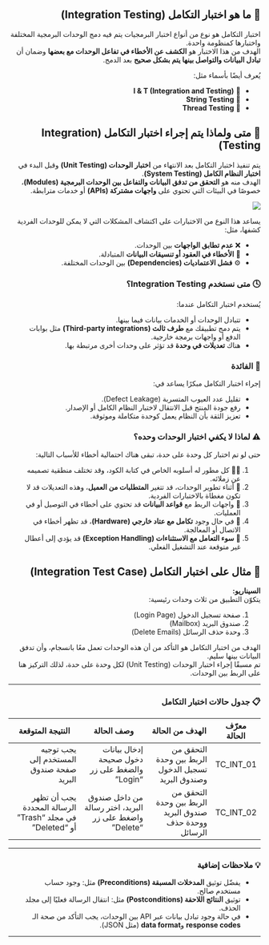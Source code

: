 
<div dir="rtl" align="right">

## 🔹 ما هو اختبار التكامل (Integration Testing)

اختبار التكامل هو نوع من أنواع اختبار البرمجيات يتم فيه دمج الوحدات البرمجية المختلفة واختبارها كمنظومة واحدة.  
الهدف من هذا الاختبار هو **الكشف عن الأخطاء في تفاعل الوحدات مع بعضها** وضمان أن **تبادل البيانات والتواصل بينها يتم بشكل صحيح** بعد الدمج.

يُعرف أيضًا بأسماء مثل:

- 🧩 **I & T (Integration and Testing)**
- 🔗 **String Testing**
- 🧵 **Thread Testing**

</div>
<div dir="rtl" align="right">

## 🧩 متى ولماذا يتم إجراء اختبار التكامل (Integration Testing)

يتم تنفيذ اختبار التكامل بعد الانتهاء من **اختبار الوحدات (Unit Testing)** وقبل البدء في **اختبار النظام الكامل (System Testing)**.  
الهدف منه هو **التحقق من تدفق البيانات والتفاعل بين الوحدات البرمجية (Modules)**، خصوصًا في البيئات التي تحتوي على **واجهات مشتركة (APIs)** أو خدمات مترابطة.


<img src="https://www.guru99.com/images/1/Integration-Testing.png">


يساعد هذا النوع من الاختبارات على اكتشاف المشكلات التي لا يمكن للوحدات الفردية كشفها، مثل:

- ❌ **عدم تطابق الواجهات** بين الوحدات.
- 🧾 **الأخطاء في العقود أو تنسيقات البيانات** المتبادلة.
- ⚙️ **فشل الاعتماديات (Dependencies)** بين الوحدات المختلفة.

### 🕓 متى نستخدم Integration Testing؟

يُستخدم اختبار التكامل عندما:
- تتبادل الوحدات أو الخدمات بيانات فيما بينها.
- يتم دمج تطبيقك مع **طرف ثالث (Third-party integrations)** مثل بوابات الدفع أو واجهات برمجة خارجية.
- هناك **تعديلات في وحدة** قد تؤثر على وحدات أخرى مرتبطة بها.

### 🎯 الفائدة
إجراء اختبار التكامل مبكرًا يساعد في:
- تقليل عدد العيوب المتسربة (Defect Leakage).  
- رفع جودة المنتج قبل الانتقال لاختبار النظام الكامل أو الإصدار.  
- تعزيز الثقة بأن النظام يعمل كوحدة متكاملة وموثوقة.

### ⚠️ لماذا لا يكفي اختبار الوحدات وحده؟
حتى لو تم اختبار كل وحدة على حدة، تبقى هناك احتمالية أخطاء للأسباب التالية:

1. 👨‍💻 كل مطور له أسلوبه الخاص في كتابة الكود، وقد تختلف منطقية تصميمه عن زملائه.  
2. 🔄 أثناء تطوير الوحدات، قد تتغير **المتطلبات من العميل**، وهذه التعديلات قد لا تكون مغطاة بالاختبارات الفردية.  
3. 💾 واجهات الربط مع **قواعد البيانات** قد تحتوي على أخطاء في التوصيل أو في العمليات.  
4. 🔌 في حال وجود **تكامل مع عتاد خارجي (Hardware)**، قد تظهر أخطاء في الاتصال أو المعالجة.  
5. 🚨 **سوء التعامل مع الاستثناءات (Exception Handling)** قد يؤدي إلى أعطال غير متوقعة عند التشغيل الفعلي.

</div>

<div dir="rtl" align="right">

## 🧩 مثال على اختبار التكامل (Integration Test Case)

**السيناريو:**  
يتكوّن التطبيق من ثلاث وحدات رئيسية:  
1. صفحة تسجيل الدخول (Login Page)  
2. صندوق البريد (Mailbox)  
3. وحدة حذف الرسائل (Delete Emails)

الهدف من اختبار التكامل هو التأكد من أن هذه الوحدات تعمل معًا بانسجام، وأن تدفق البيانات بينها سليم.  
تم مسبقًا إجراء اختبار الوحدات (Unit Testing) لكل وحدة على حدة، لذلك التركيز هنا على الربط بين الوحدات.

---

### 📋 جدول حالات اختبار التكامل

| **معرّف الحالة** | **الهدف من الحالة** | **وصف الحالة** | **النتيجة المتوقعة** |
|-------------------|----------------------|------------------|------------------------|
| TC_INT_01 | التحقق من الربط بين وحدة تسجيل الدخول وصندوق البريد | إدخال بيانات دخول صحيحة والضغط على زر “Login” | يجب توجيه المستخدم إلى صفحة صندوق البريد |
| TC_INT_02 | التحقق من الربط بين وحدة صندوق البريد ووحدة حذف الرسائل | من داخل صندوق البريد، اختر رسالة واضغط على زر “Delete” | يجب أن تظهر الرسالة المحددة في مجلد “Trash” أو “Deleted” |

---

### 💡 ملاحظات إضافية

- يفضّل توثيق **المدخلات المسبقة (Preconditions)** مثل: وجود حساب مستخدم صالح.  
- توثيق **النتائج اللاحقة (Postconditions)** مثل: انتقال الرسالة فعليًا إلى مجلد الحذف.  
- في حالة وجود تبادل بيانات عبر API بين الوحدات، يجب التأكد من صحة الـ **response codes** و**data format** (مثل JSON).

---
